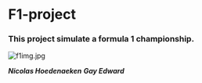 # F1-project

### This project simulate a formula 1 championship.
![f1img.jpg](f1img.jpg)



***Nicolas Hoedenaeken*** ***Gay Edward***
